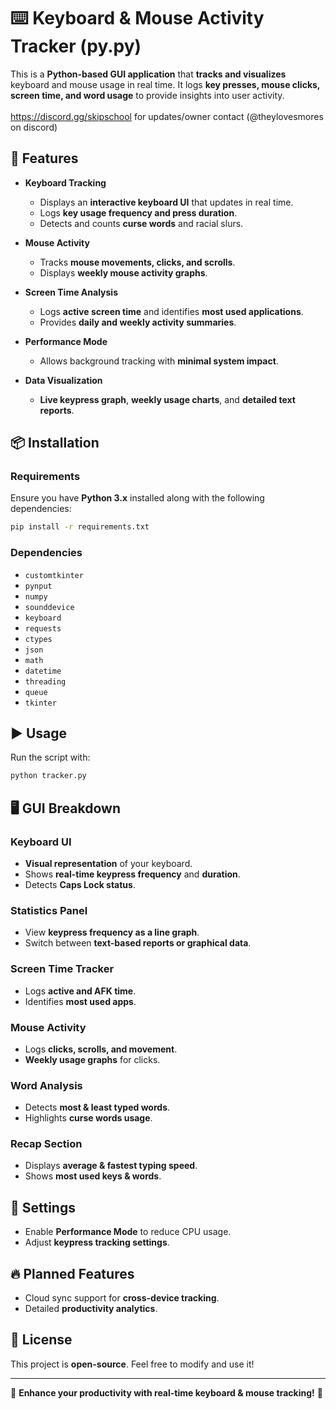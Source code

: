 # ⌨️ Keyboard & Mouse Activity Tracker (py.py)

This is a **Python-based GUI application** that **tracks and visualizes** keyboard and mouse usage in real time. It logs **key presses, mouse clicks, screen time, and word usage** to provide insights into user activity. 
<br><br>https://discord.gg/skipschool for updates/owner contact (@theylovesmores on discord)
## 🚀 Features

- **Keyboard Tracking**
  - Displays an **interactive keyboard UI** that updates in real time.
  - Logs **key usage frequency and press duration**.
  - Detects and counts **curse words** and racial slurs.

- **Mouse Activity**
  - Tracks **mouse movements, clicks, and scrolls**.
  - Displays **weekly mouse activity graphs**.

- **Screen Time Analysis**
  - Logs **active screen time** and identifies **most used applications**.
  - Provides **daily and weekly activity summaries**.

- **Performance Mode**
  - Allows background tracking with **minimal system impact**.

- **Data Visualization**
  - **Live keypress graph**, **weekly usage charts**, and **detailed text reports**.

## 📦 Installation

### Requirements
Ensure you have **Python 3.x** installed along with the following dependencies:

```sh
pip install -r requirements.txt
```

### Dependencies
- `customtkinter`
- `pynput`
- `numpy`
- `sounddevice`
- `keyboard`
- `requests`
- `ctypes`
- `json`
- `math`
- `datetime`
- `threading`
- `queue`
- `tkinter`

## ▶️ Usage

Run the script with:

```sh
python tracker.py
```

## 🖥️ GUI Breakdown

### **Keyboard UI**
- **Visual representation** of your keyboard.
- Shows **real-time keypress frequency** and **duration**.
- Detects **Caps Lock status**.
  
### **Statistics Panel**
- View **keypress frequency as a line graph**.
- Switch between **text-based reports or graphical data**.

### **Screen Time Tracker**
- Logs **active and AFK time**.
- Identifies **most used apps**.

### **Mouse Activity**
- Logs **clicks, scrolls, and movement**.
- **Weekly usage graphs** for clicks.

### **Word Analysis**
- Detects **most & least typed words**.
- Highlights **curse words usage**.

### **Recap Section**
- Displays **average & fastest typing speed**.
- Shows **most used keys & words**.
  
## 🔧 Settings
- Enable **Performance Mode** to reduce CPU usage.
- Adjust **keypress tracking settings**.

## 🔥 Planned Features
- Cloud sync support for **cross-device tracking**.
- Detailed **productivity analytics**.

## 📜 License
This project is **open-source**. Feel free to modify and use it!

---
🚀 **Enhance your productivity with real-time keyboard & mouse tracking!** 🚀

